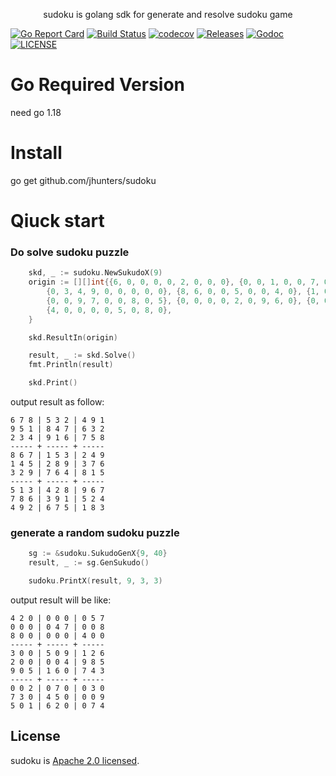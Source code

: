 <p align="center">
sudoku is golang sdk for generate and resolve sudoku game 
</p>

[![Go Report Card](https://goreportcard.com/badge/github.com/jhunters/sudoku)](https://goreportcard.com/report/github.com/jhunters/sudoku)
[![Build Status](https://github.com/jhunters/sudoku/actions/workflows/go.yml/badge.svg)](https://github.com/jhunters/sudoku/actions/workflows/go.yml)
[![codecov](https://codecov.io/gh/jhunters/sudoku/branch/main/graph/badge.svg)](https://codecov.io/gh/jhunters/sudoku)
[![Releases](https://img.shields.io/github/release/jhunters/sudoku/all.svg?style=flat-square)](https://github.com/jhunters/sudoku/releases)
[![Godoc](http://img.shields.io/badge/go-documentation-blue.svg?style=flat-square)](https://godoc.org/github.com/jhunters/sudoku)
[![LICENSE](https://img.shields.io/github/license/jhunters/sudoku.svg?style=flat-square)](https://github.com/jhunters/sudoku/blob/main/LICENSE)


# Go Required Version
need go 1.18

# Install
go get github.com/jhunters/sudoku


# Qiuck start

### Do solve sudoku puzzle
```go
	skd, _ := sudoku.NewSukudoX(9)
	origin := [][]int{{6, 0, 0, 0, 0, 2, 0, 0, 0}, {0, 0, 1, 0, 0, 7, 0, 0, 2},
		{0, 3, 4, 9, 0, 0, 0, 0, 0}, {8, 6, 0, 0, 5, 0, 0, 4, 0}, {1, 0, 0, 0, 0, 0, 0, 0, 6},
		{0, 0, 9, 7, 0, 0, 8, 0, 5}, {0, 0, 0, 0, 2, 0, 9, 6, 0}, {0, 0, 0, 0, 0, 1, 0, 0, 4}, 
        {4, 0, 0, 0, 0, 5, 0, 8, 0},
	}

	skd.ResultIn(origin)

	result, _ := skd.Solve()
	fmt.Println(result)

	skd.Print()
```

output result as follow:

```shell
6 7 8 | 5 3 2 | 4 9 1 
9 5 1 | 8 4 7 | 6 3 2 
2 3 4 | 9 1 6 | 7 5 8 
----- + ----- + ----- 
8 6 7 | 1 5 3 | 2 4 9 
1 4 5 | 2 8 9 | 3 7 6 
3 2 9 | 7 6 4 | 8 1 5 
----- + ----- + ----- 
5 1 3 | 4 2 8 | 9 6 7 
7 8 6 | 3 9 1 | 5 2 4 
4 9 2 | 6 7 5 | 1 8 3
```


### generate a random sudoku puzzle

```go
    sg := &sudoku.SukudoGenX{9, 40}
    result, _ := sg.GenSukudo()

    sudoku.PrintX(result, 9, 3, 3)
```
output result will be like:

```shell
4 2 0 | 0 0 0 | 0 5 7
0 0 0 | 0 4 7 | 0 0 8
8 0 0 | 0 0 0 | 4 0 0
----- + ----- + -----
3 0 0 | 5 0 9 | 1 2 6
2 0 0 | 0 0 4 | 9 8 5
9 0 5 | 1 6 0 | 7 4 3
----- + ----- + -----
0 0 2 | 0 7 0 | 0 3 0
7 3 0 | 4 5 0 | 0 0 9
5 0 1 | 6 2 0 | 0 7 4
```

## License
sudoku is [Apache 2.0 licensed](./LICENSE).
